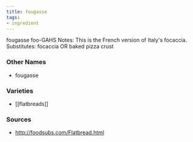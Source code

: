 ```yaml
---
title: fougasse
tags:
- ingredient
---
```

fougasse foo-GAHS Notes: This is the French version of Italy's focaccia. Substitutes: focaccia OR baked pizza crust

### Other Names

* fougasse

### Varieties

* [[flatbreads]]

### Sources
* http://foodsubs.com/Flatbread.html
